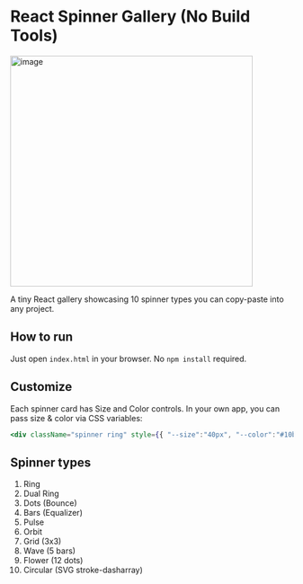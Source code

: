 # React Spinner Gallery (No Build Tools)
<img width="431" height="411" alt="image" src="https://github.com/user-attachments/assets/4171017e-f01c-47b4-853e-10297c046ae9" />

A tiny React gallery showcasing 10 spinner types you can copy-paste into any project.

## How to run
Just open `index.html` in your browser. No `npm install` required.

## Customize
Each spinner card has Size and Color controls. In your own app, you can pass size & color via CSS variables:
```jsx
<div className="spinner ring" style={{ "--size":"40px", "--color":"#10b981" }} />
```

## Spinner types
1. Ring
2. Dual Ring
3. Dots (Bounce)
4. Bars (Equalizer)
5. Pulse
6. Orbit
7. Grid (3x3)
8. Wave (5 bars)
9. Flower (12 dots)
10. Circular (SVG stroke-dasharray)
